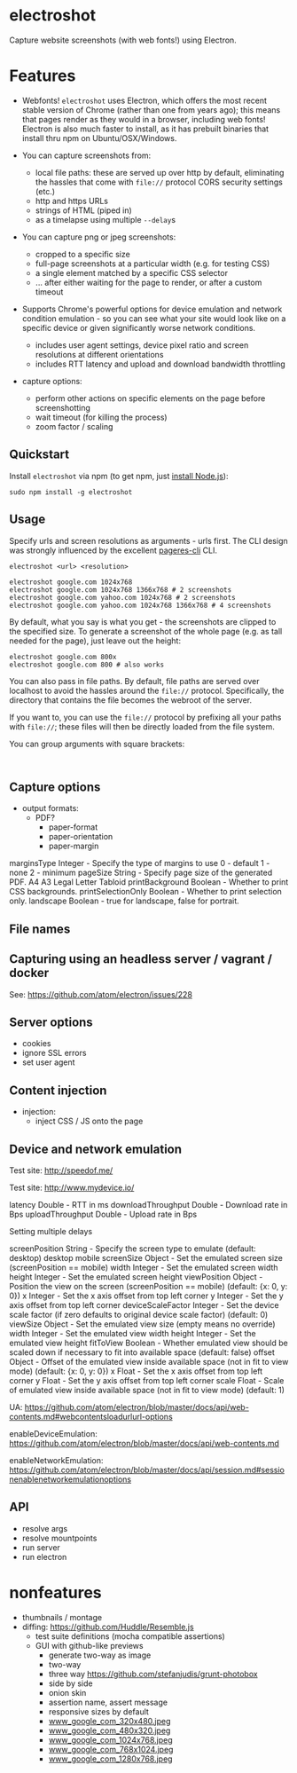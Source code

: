 # electroshot

Capture website screenshots (with web fonts!) using Electron.

# Features

- Webfonts! `electroshot` uses Electron, which offers the most recent stable version of Chrome (rather than one from years ago); this means that pages render as they would in a browser, including web fonts! Electron is also much faster to install, as it has prebuilt binaries that install thru npm on Ubuntu/OSX/Windows.
- You can capture screenshots from:
  - local file paths: these are served up over http by default, eliminating the hassles that come with `file://` protocol CORS security settings (etc.)
  - http and https URLs
  - strings of HTML (piped in)
  - as a timelapse using multiple `--delay`s
- You can capture png or jpeg screenshots:
  - cropped to a specific size
  - full-page screenshots at a particular width (e.g. for testing CSS)
  - a single element matched by a specific CSS selector
  - ... after either waiting for the page to render, or after a custom timeout
- Supports Chrome's powerful options for device emulation and network condition emulation - so you can see what your site would look like on a specific device or given significantly worse network conditions.
  - includes user agent settings, device pixel ratio and screen resolutions at different orientations
  - includes RTT latency and upload and download bandwidth throttling

- capture options:
  - perform other actions on specific elements on the page before screenshotting
  - wait timeout (for killing the process)
  - zoom factor / scaling

## Quickstart

Install `electroshot` via npm (to get npm, just [install Node.js](http://nodejs.org/download/)):

    sudo npm install -g electroshot

## Usage

Specify urls and screen resolutions as arguments - urls first. The CLI design was strongly influenced by the excellent [pageres-cli](https://github.com/sindresorhus/pageres-cli) CLI.

```
electroshot <url> <resolution>

electroshot google.com 1024x768
electroshot google.com 1024x768 1366x768 # 2 screenshots
electroshot google.com yahoo.com 1024x768 # 2 screenshots
electroshot google.com yahoo.com 1024x768 1366x768 # 4 screenshots
```

By default, what you say is what you get - the screenshots are clipped to the specified size. To generate a screenshot of the whole page (e.g. as tall needed for the page), just leave out the height:

```
electroshot google.com 800x
electroshot google.com 800 # also works
```

You can also pass in file paths. By default, file paths are served over localhost to avoid the hassles around the `file://` protocol. Specifically, the directory that contains the file becomes the webroot of the server.

If you want to, you can use the `file://` protocol by prefixing all your paths with `file://`; these files will then be directly loaded from the file system.

You can group arguments with square brackets:

```


```

## Capture options

- output formats:
  - PDF?
    - paper-format
    - paper-orientation
    - paper-margin

marginsType Integer - Specify the type of margins to use
0 - default
1 - none
2 - minimum
pageSize String - Specify page size of the generated PDF.
A4
A3
Legal
Letter
Tabloid
printBackground Boolean - Whether to print CSS backgrounds.
printSelectionOnly Boolean - Whether to print selection only.
landscape Boolean - true for landscape, false for portrait.

## File names




## Capturing using an headless server / vagrant / docker

See: https://github.com/atom/electron/issues/228

## Server options

- cookies
- ignore SSL errors
- set user agent

## Content injection

- injection:
  - inject CSS / JS onto the page


## Device and network emulation

Test site: http://speedof.me/

Test site: http://www.mydevice.io/

latency Double - RTT in ms
downloadThroughput Double - Download rate in Bps
uploadThroughput Double - Upload rate in Bps

Setting multiple delays


screenPosition String - Specify the screen type to emulate (default: desktop)
desktop
mobile
screenSize Object - Set the emulated screen size (screenPosition == mobile)
width Integer - Set the emulated screen width
height Integer - Set the emulated screen height
viewPosition Object - Position the view on the screen (screenPosition == mobile) (default: {x: 0, y: 0})
x Integer - Set the x axis offset from top left corner
y Integer - Set the y axis offset from top left corner
deviceScaleFactor Integer - Set the device scale factor (if zero defaults to original device scale factor) (default: 0)
viewSize Object - Set the emulated view size (empty means no override)
width Integer - Set the emulated view width
height Integer - Set the emulated view height
fitToView Boolean - Whether emulated view should be scaled down if necessary to fit into available space (default: false)
offset Object - Offset of the emulated view inside available space (not in fit to view mode) (default: {x: 0, y: 0})
x Float - Set the x axis offset from top left corner
y Float - Set the y axis offset from top left corner
scale Float - Scale of emulated view inside available space (not in fit to view mode) (default: 1)


UA: https://github.com/atom/electron/blob/master/docs/api/web-contents.md#webcontentsloadurlurl-options

enableDeviceEmulation: https://github.com/atom/electron/blob/master/docs/api/web-contents.md

enableNetworkEmulation: https://github.com/atom/electron/blob/master/docs/api/session.md#sessionenablenetworkemulationoptions

## API

- resolve args
- resolve mountpoints
- run server
- run electron

# nonfeatures

- thumbnails / montage
- diffing: https://github.com/Huddle/Resemble.js
  - test suite definitions (mocha compatible assertions)
  - GUI with github-like previews
    - generate two-way as image
    - two-way
    - three way https://github.com/stefanjudis/grunt-photobox
    - side by side
    - onion skin
    - assertion name, assert message
    - responsive sizes by default
    - www_google_com_320x480.jpeg
    - www_google_com_480x320.jpeg
    - www_google_com_1024x768.jpeg
    - www_google_com_768x1024.jpeg
    - www_google_com_1280x768.jpeg
